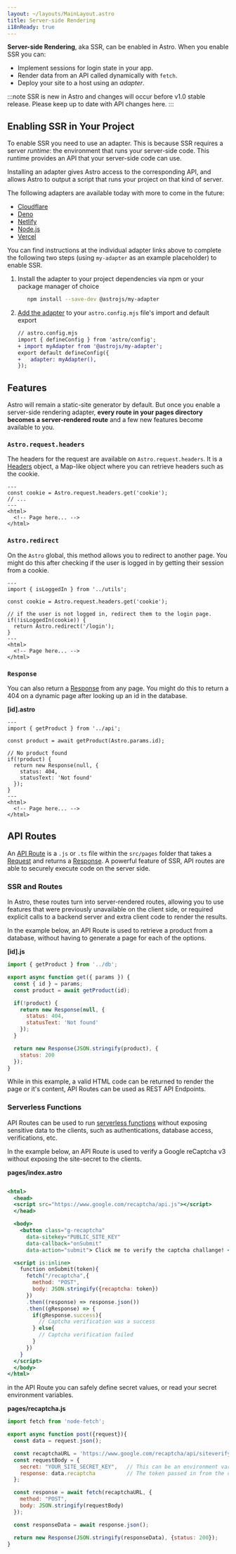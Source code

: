 ```yaml
---
layout: ~/layouts/MainLayout.astro
title: Server-side Rendering
i18nReady: true
---
```


**Server-side Rendering**, aka SSR, can be enabled in Astro. When you enable SSR you can:

- Implement sessions for login state in your app.
- Render data from an API called dynamically with `fetch`.
- Deploy your site to a host using an *adapter*.

:::note
SSR is new in Astro and changes will occur before v1.0 stable release. Please keep up to date with API changes here.
:::

## Enabling SSR in Your Project

To enable SSR you need to use an adapter. This is because SSR requires a server _runtime_: the environment that runs your server-side code. This runtime provides an API that your server-side code can use.

Installing an adapter gives Astro access to the corresponding API, and allows Astro to output a script that runs your project on that kind of server.

The following adapters are available today with more to come in the future:

- [Cloudflare](https://github.com/withastro/astro/tree/main/packages/integrations/cloudflare)
- [Deno](https://github.com/withastro/astro/tree/main/packages/integrations/deno)
- [Netlify](https://github.com/withastro/astro/tree/main/packages/integrations/netlify)
- [Node.js](https://github.com/withastro/astro/tree/main/packages/integrations/node)
- [Vercel](https://github.com/withastro/astro/tree/main/packages/integrations/vercel)

You can find instructions at the individual adapter links above to complete the following two steps (using `my-adapter` as an example placeholder) to enable SSR.
1. Install the adapter to your project dependencies via npm or your package manager of choice

   ```bash
      npm install --save-dev @astrojs/my-adapter
    ```
1. [Add the adapter](/en/reference/configuration-reference/) to your `astro.config.mjs` file's import and default export

    ```diff
    // astro.config.mjs
    import { defineConfig } from 'astro/config';
    + import myAdapter from '@astrojs/my-adapter';
    export default defineConfig({
    +   adapter: myAdapter(),
    });
    ```

## Features

Astro will remain a static-site generator by default. But once you enable a server-side rendering adapter, **every route in your pages directory becomes a server-rendered route** and a few new features become available to you.

### `Astro.request.headers`

The headers for the request are available on `Astro.request.headers`. It is a [Headers](https://developer.mozilla.org/en-US/docs/Web/API/Headers) object, a Map-like object where you can retrieve headers such as the cookie.

```astro
---
const cookie = Astro.request.headers.get('cookie');
// ...
---
<html>
  <!-- Page here... -->
</html>
```

### `Astro.redirect`

On the `Astro` global, this method allows you to redirect to another page. You might do this after checking if the user is logged in by getting their session from a cookie.

```astro
---
import { isLoggedIn } from '../utils';

const cookie = Astro.request.headers.get('cookie');

// if the user is not logged in, redirect them to the login page.
if(!isLoggedIn(cookie)) {
  return Astro.redirect('/login');
}
---
<html>
  <!-- Page here... -->
</html>
```

### `Response`

You can also return a [Response](https://developer.mozilla.org/en-US/docs/Web/API/Response) from any page. You might do this to return a 404 on a dynamic page after looking up an id in the database.

__[id].astro__

```astro
---
import { getProduct } from '../api';

const product = await getProduct(Astro.params.id);

// No product found
if(!product) {
  return new Response(null, {
    status: 404,
    statusText: 'Not found'
  });
}
---
<html>
  <!-- Page here... -->
</html>
```

## API Routes

An [API Route](https://medium.com/@rajat_m/what-are-restful-routes-and-how-to-use-them-929129ae7bf6) is a `.js` or `.ts` file within the `src/pages` folder that takes a [Request](https://developer.mozilla.org/en-US/docs/Web/API/Request) and returns a [Response](https://developer.mozilla.org/en-US/docs/Web/API/Response). A powerful feature of SSR, API routes are able to securely execute code on the server side.

### SSR and Routes

In Astro, these routes turn into server-rendered routes, allowing you to use features that were previously unavailable on the client side, or required explicit calls to a backend server and extra client code to render the results. 

In the example below, an API Route is used to retrieve a product from a database, without having to generate a page for each of the options. 


__[id].js__
```js
import { getProduct } from '../db';

export async function get({ params }) {
  const { id } = params;
  const product = await getProduct(id);

  if(!product) {
    return new Response(null, {
      status: 404,
      statusText: 'Not found'
    });
  }

  return new Response(JSON.stringify(product), {
    status: 200
  });
}
```

While in this example, a valid HTML code can be returned to render the page or it's content, API Routes can be used as REST API Endpoints.

### Serverless Functions

API Routes can be used to run [serverless functions](https://en.wikipedia.org/wiki/Serverless_computing#Serverless_runtimes) without exposing sensitive data to the clients, such as authentications, database access, verifications, etc.

In the example below, an API Route is used to verify a Google reCaptcha v3 without exposing the site-secret to the clients.


__pages/index.astro__

```jsx

<html>
  <head>
  <script src="https://www.google.com/recaptcha/api.js"></script>
  </head>

  <body>
    <button class="g-recaptcha" 
      data-sitekey="PUBLIC_SITE_KEY" 
      data-callback="onSubmit" 
      data-action="submit"> Click me to verify the captcha challange! </button>

  <script is:inline>
    function onSubmit(token){
      fetch("/recaptcha",{
        method: "POST",
        body: JSON.stringify({recaptcha: token})
      })
      .then((response) => response.json())
      .then((gResponse) => {
        if(gResponse.success){
          // Captcha verification was a success
        } else{
          // Captcha verification failed
        }
      })
    }
  </script>
  </body>
</html>
```

in the API Route you can safely define secret values, or read your secret environment variables.

__pages/recaptcha.js__

```js
import fetch from 'node-fetch';

export async function post({request}){
  const data = request.json();

  const recaptchaURL = 'https://www.google.com/recaptcha/api/siteverify';
  const requestBody = {
    secret: "YOUR_SITE_SECRET_KEY",   // This can be an environment variable
    response: data.recaptcha          // The token passed in from the client
  };

  const response = await fetch(recaptchaURL, {
    method: "POST",
    body: JSON.stringify(requestBody)
  });

  const responseData = await response.json();

  return new Response(JSON.stringify(responseData), {status: 200});
}
```

